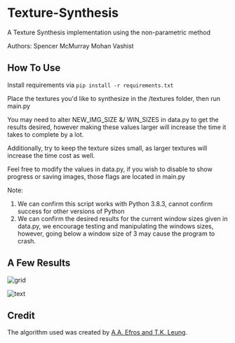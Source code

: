 # Texture-Synthesis

A Texture Synthesis implementation using the non-parametric method

Authors:
Spencer McMurray
Mohan Vashist
## How To Use

Install requirements via `pip install -r requirements.txt`

Place the textures you'd like to synthesize in the /textures folder, then run main.py

You may need to alter NEW_IMG_SIZE &/ WIN_SIZES in data.py to get the results desired,
however making these values larger will increase the time it takes to complete by a lot.

Additionally, try to keep the texture sizes small, as larger textures will increase the time
cost as well.

Feel free to modify the values in data.py, if you wish to disable to show progress or saving images, those flags are located in main.py

Note:
 1) We can confirm this script works with Python 3.8.3, cannot confirm success for other versions of Python
 2) We can confirm the desired results for the current window sizes given in data.py, we encourage testing and manipulating the windows sizes, however, going below a window size of 3 may cause the program to crash.

## A Few Results

![grid](https://i.imgur.com/hvVb10u.png)

![text](https://i.imgur.com/FILAa4h.png)

## Credit

The algorithm used was created by [A.A. Efros and T.K. Leung](https://people.eecs.berkeley.edu/~efros/research/NPS/alg.html).
